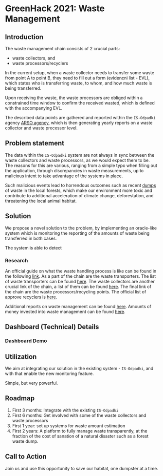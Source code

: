 # GreenHack 2021: Waste Management 

## Introduction

The waste management chain consists of 2 crucial parts:
- waste collectors, and
- waste processors/recyclers

In the current setup, when a waste collector needs to transfer some waste from point A to point B, 
they need to fill out a form (evidencni list - EVL), which states who is transferring waste, to whom,
and how much waste is being transferred. 

Upon receiving the waste, the waste processors are obliged within a constrained time window to confirm
the received wasted, which is defined with the accompanying EVL.

The described data points are gathered and reported within the `IS-Odpadki` agency [ARSO agency](https://www.arso.gov.si/), 
which is then generating yearly reports on a waste collector and waste processor level. 

## Problem statement

The data within the `IS-Odpadki` system are not always in sync between the waste collectors
and waste processors, as we would expect them to be. The reasons for this are various, 
ranging from a simple typo when filling out the application, through discrepancies in waste measurements, 
up to malicious intent to take advantage of the systems in place.

Such malicious events lead to horrendous outcomes such as recent [dumps](https://www.delo.si/novice/okolje/nezakonito-so-odlozili-vec-kot-500-tisoc-kilogramov-odpadnega-blata/) of waste in the local forests,
which make our environment more toxic and contribute to additional acceleration of climate change, deforestation, and threatening the local animal habitat.


## Solution 

We propose a novel solution to the problem, by implementing an oracle-like system
which is monitoring the reporting of the amounts of waste being transferred in both cases.

The system is able to detect 

### Research 

An official guide on what the waste handling process is like can be found in the following [link](https://www.gov.si/teme/ravnanje-z-odpadki/#e62944).
As a part of the chain are the waste transporters. The list of waste transporters can be found [here](https://www.gov.si/assets/ministrstva/MOP/Dokumenti/Odpadki/Podatki/Prevozniki-odpadkov.pdf).
The waste collectors are another crucial link of the chain, a list of them can be found [here](https://www.gov.si/assets/ministrstva/MOP/Dokumenti/Odpadki/Podatki/Zbiralci-Odpadkov.pdf).
The final link of the chain are the waste processors/recycling points. The official list of approve recyclers is [here](https://www.gov.si/assets/ministrstva/MOP/Dokumenti/Odpadki/Podatki/Predelovalci-odpadkov.pdf).

Additional reports on waste management can be found [here](https://www.gov.si/assets/ministrstva/MOP/Javne-objave/Javne-obravnave/OP-odpadki/op_odpadki.pdf).
Amounts of money invested into waste management can be found [here](https://pxweb.stat.si/SiStatData/pxweb/sl/Data/-/2711809S.px/table/tableViewLayout2/).



## Dashboard (Technical) Details

### Dashboard Demo

## Utilization

We aim at integrating our solution in the existing system - `IS-Odpadki`,
and with that enable the new monitoring feature.

Simple, but very powerful.

## Roadmap

1. First 3 months: Integrate with the existing `IS-Odpadki`
2. First 6 months: Get involved with some of the waste collectors and waste processors
3. First 1 year: set up systems for waste amount estimation
4. First 2 years: A platform to fully manage waste transparently, at the fraction of the cost of sanation of a natural disaster such as a forest waste dump. 

## Call to Action

Join us and use this opportunity to save our habitat, one dumpster at a time.



